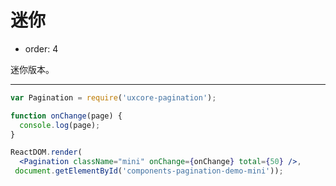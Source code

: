 # 迷你

- order: 4

迷你版本。

---

````jsx
var Pagination = require('uxcore-pagination');

function onChange(page) {
  console.log(page);
}

ReactDOM.render(
  <Pagination className="mini" onChange={onChange} total={50} />,
 document.getElementById('components-pagination-demo-mini'));
````
